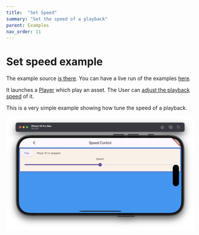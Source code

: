 ```yaml
---
title:  "Set Speed"
summary: "Set the speed of a playback"
parent: Examples
nav_order: 11
---
```

# Set speed example

The example source [is there](https://github.com/canardoux/taudio/blob/master/example/lib/speed_control/speed_control.dart). You can have a live run of the examples [here](/live/index.html).

It launches a [Player](/api/public_fs_flutter_sound_player/FlutterSoundPlayer-class.html) which play an asset. 
The User can [adjust the playback speed](/api/public_fs_flutter_sound_player/FlutterSoundPlayer/setSpeed.html) of it.

This is a very simple example showing how tune the speed of a playback.

![screen shot](ScreenShots/SpeedControl.png)

